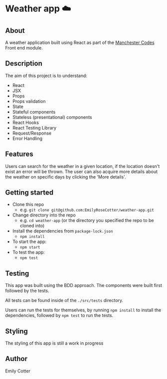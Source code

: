 # Weather app :cloud:

## About

A weather application built using React as part of the [Manchester Codes](https://www.manchestercodes.com) Front end module. 

## Description
The aim of this project is to understand:
- React
- JSX
- Props
- Props validation
- State
- Stateful components
- Stateless (presentational) components
- React Hooks
- React Testing Library
- Request/Response
- Error Handling

## Features

Users can search for the weather in a given location, if the location doesn't exist an error will be thrown. The user can also acquire more details about the weather on specific days by clicking the 'More details'.

## Getting started 

- Clone this repo
  * e.g. `git clone git@github.com:EmilyRoseCotter/weather-app.git`
- Change directory into the repo
  * e.g. `cd weather-app` (or the directory you specified the repo to be cloned into)
- Install the dependencies from `package-lock.json`
  * `npm install`
- To start the app:
  * `npm start`
- To test the app:
  * `npm test`

## Testing 

This app was built using the BDD approach. The components were built first followed by the tests. 

All tests can be found inside of the `./src/tests` directory.

Users can run the tests for themselves, by running `npm install` to install the dependencies, followed by `npm test` to run the tests.

## Styling
The styling of this app is still a work in progress

## Author
Emily Cotter